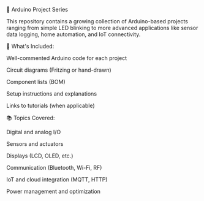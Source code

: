 🚀 Arduino Project Series

This repository contains a growing collection of Arduino-based projects ranging from simple LED blinking to more advanced applications like sensor data logging, home automation, and IoT connectivity.

🔧 What's Included:

Well-commented Arduino code for each project

Circuit diagrams (Fritzing or hand-drawn)

Component lists (BOM)

Setup instructions and explanations

Links to tutorials (when applicable)

📚 Topics Covered:

Digital and analog I/O

Sensors and actuators

Displays (LCD, OLED, etc.)

Communication (Bluetooth, Wi-Fi, RF)

IoT and cloud integration (MQTT, HTTP)

Power management and optimization
